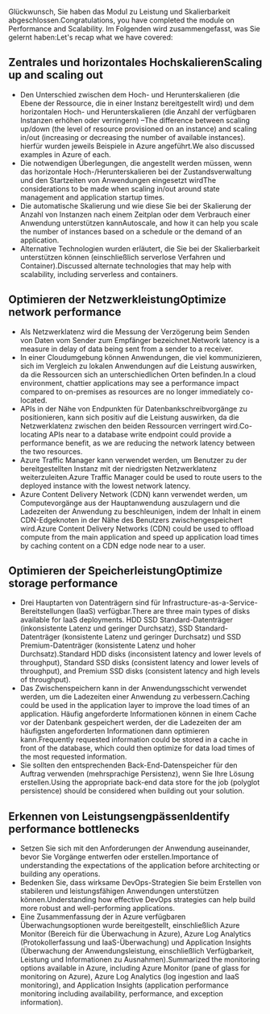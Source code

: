 <span data-ttu-id="4c584-101">Glückwunsch, Sie haben das Modul zu Leistung und Skalierbarkeit abgeschlossen.</span><span class="sxs-lookup"><span data-stu-id="4c584-101">Congratulations, you have completed the module on Performance and Scalability.</span></span> <span data-ttu-id="4c584-102">Im Folgenden wird zusammengefasst, was Sie gelernt haben:</span><span class="sxs-lookup"><span data-stu-id="4c584-102">Let's recap what we have covered:</span></span>

## <a name="scaling-up-and-scaling-out"></a><span data-ttu-id="4c584-103">Zentrales und horizontales Hochskalieren</span><span class="sxs-lookup"><span data-stu-id="4c584-103">Scaling up and scaling out</span></span>

- <span data-ttu-id="4c584-104">Den Unterschied zwischen dem Hoch- und Herunterskalieren (die Ebene der Ressource, die in einer Instanz bereitgestellt wird) und dem horizontalen Hoch- und Herunterskalieren (die Anzahl der verfügbaren Instanzen erhöhen oder verringern) –</span><span class="sxs-lookup"><span data-stu-id="4c584-104">The difference between scaling up/down (the level of resource provisioned on an instance) and scaling in/out (increasing or decreasing the number of available instances).</span></span> <span data-ttu-id="4c584-105">hierfür wurden jeweils Beispiele in Azure angeführt.</span><span class="sxs-lookup"><span data-stu-id="4c584-105">We also discussed examples in Azure of each.</span></span>
- <span data-ttu-id="4c584-106">Die notwendigen Überlegungen, die angestellt werden müssen, wenn das horizontale Hoch-/Herunterskalieren bei der Zustandsverwaltung und den Startzeiten von Anwendungen eingesetzt wird</span><span class="sxs-lookup"><span data-stu-id="4c584-106">The considerations to be made when scaling in/out around state management and application startup times.</span></span>
- <span data-ttu-id="4c584-107">Die automatische Skalierung und wie diese Sie bei der Skalierung der Anzahl von Instanzen nach einem Zeitplan oder dem Verbrauch einer Anwendung unterstützen kann</span><span class="sxs-lookup"><span data-stu-id="4c584-107">Autoscale, and how it can help you scale the number of instances based on a schedule or the demand of an application.</span></span>
- <span data-ttu-id="4c584-108">Alternative Technologien wurden erläutert, die Sie bei der Skalierbarkeit unterstützen können (einschließlich serverlose Verfahren und Container).</span><span class="sxs-lookup"><span data-stu-id="4c584-108">Discussed alternate technologies that may help with scalability, including serverless and containers.</span></span>

## <a name="optimize-network-performance"></a><span data-ttu-id="4c584-109">Optimieren der Netzwerkleistung</span><span class="sxs-lookup"><span data-stu-id="4c584-109">Optimize network performance</span></span>

- <span data-ttu-id="4c584-110">Als Netzwerklatenz wird die Messung der Verzögerung beim Senden von Daten vom Sender zum Empfänger bezeichnet.</span><span class="sxs-lookup"><span data-stu-id="4c584-110">Network latency is a measure in delay of data being sent from a sender to a receiver.</span></span>
- <span data-ttu-id="4c584-111">In einer Cloudumgebung können Anwendungen, die viel kommunizieren, sich im Vergleich zu lokalen Anwendungen auf die Leistung auswirken, da die Ressourcen sich an unterschiedlichen Orten befinden.</span><span class="sxs-lookup"><span data-stu-id="4c584-111">In a cloud environment, chattier applications may see a performance impact compared to on-premises as resources are no longer immediately co-located.</span></span>
- <span data-ttu-id="4c584-112">APIs in der Nähe von Endpunkten für Datenbankschreibvorgänge zu positionieren, kann sich positiv auf die Leistung auswirken, da die Netzwerklatenz zwischen den beiden Ressourcen verringert wird.</span><span class="sxs-lookup"><span data-stu-id="4c584-112">Co-locating APIs near to a database write endpoint could provide a performance benefit, as we are reducing the network latency between the two resources.</span></span>
- <span data-ttu-id="4c584-113">Azure Traffic Manager kann verwendet werden, um Benutzer zu der bereitgestellten Instanz mit der niedrigsten Netzwerklatenz weiterzuleiten.</span><span class="sxs-lookup"><span data-stu-id="4c584-113">Azure Traffic Manager could be used to route users to the deployed instance with the lowest network latency.</span></span>
- <span data-ttu-id="4c584-114">Azure Content Delivery Network (CDN) kann verwendet werden, um Computevorgänge aus der Hauptanwendung auszulagern und die Ladezeiten der Anwendung zu beschleunigen, indem der Inhalt in einem CDN-Edgeknoten in der Nähe des Benutzers zwischengespeichert wird.</span><span class="sxs-lookup"><span data-stu-id="4c584-114">Azure Content Delivery Networks (CDN) could be used to offload compute from the main application and speed up application load times by caching content on a CDN edge node near to a user.</span></span>

## <a name="optimize-storage-performance"></a><span data-ttu-id="4c584-115">Optimieren der Speicherleistung</span><span class="sxs-lookup"><span data-stu-id="4c584-115">Optimize storage performance</span></span>

- <span data-ttu-id="4c584-116">Drei Hauptarten von Datenträgern sind für Infrastructure-as-a-Service-Bereitstellungen (IaaS) verfügbar.</span><span class="sxs-lookup"><span data-stu-id="4c584-116">There are three main types of disks available for IaaS deployments.</span></span> <span data-ttu-id="4c584-117">HDD SSD Standard-Datenträger (inkonsistente Latenz und geringer Durchsatz), SSD Standard-Datenträger (konsistente Latenz und geringer Durchsatz) und SSD Premium-Datenträger (konsistente Latenz und hoher Durchsatz).</span><span class="sxs-lookup"><span data-stu-id="4c584-117">Standard HDD disks (inconsistent latency and lower levels of throughput), Standard SSD disks (consistent latency and lower levels of throughput), and Premium SSD disks (consistent latency and high levels of throughput).</span></span>
- <span data-ttu-id="4c584-118">Das Zwischenspeichern kann in der Anwendungsschicht verwendet werden, um die Ladezeiten einer Anwendung zu verbessern.</span><span class="sxs-lookup"><span data-stu-id="4c584-118">Caching could be used in the application layer to improve the load times of an application.</span></span> <span data-ttu-id="4c584-119">Häufig angeforderte Informationen können in einem Cache vor der Datenbank gespeichert werden, der die Ladezeiten der am häufigsten angeforderten Informationen dann optimieren kann.</span><span class="sxs-lookup"><span data-stu-id="4c584-119">Frequently requested information could be stored in a cache in front of the database, which could then optimize for data load times of the most requested information.</span></span>
- <span data-ttu-id="4c584-120">Sie sollten den entsprechenden Back-End-Datenspeicher für den Auftrag verwenden (mehrsprachige Persistenz), wenn Sie Ihre Lösung erstellen.</span><span class="sxs-lookup"><span data-stu-id="4c584-120">Using the appropriate back-end data store for the job (polyglot persistence) should be considered when building out your solution.</span></span>

## <a name="identify-performance-bottlenecks"></a><span data-ttu-id="4c584-121">Erkennen von Leistungsengpässen</span><span class="sxs-lookup"><span data-stu-id="4c584-121">Identify performance bottlenecks</span></span>

- <span data-ttu-id="4c584-122">Setzen Sie sich mit den Anforderungen der Anwendung auseinander, bevor Sie Vorgänge entwerfen oder erstellen.</span><span class="sxs-lookup"><span data-stu-id="4c584-122">Importance of understanding the expectations of the application before architecting or building any operations.</span></span>
- <span data-ttu-id="4c584-123">Bedenken Sie, dass wirksame DevOps-Strategien Sie beim Erstellen von stabileren und leistungsfähigen Anwendungen unterstützen können.</span><span class="sxs-lookup"><span data-stu-id="4c584-123">Understanding how effective DevOps strategies can help build more robust and well-performing applications.</span></span>
- <span data-ttu-id="4c584-124">Eine Zusammenfassung der in Azure verfügbaren Überwachungsoptionen wurde bereitgestellt, einschließlich Azure Monitor (Bereich für die Überwachung in Azure), Azure Log Analytics (Protokollerfassung und IaaS-Überwachung) und Application Insights (Überwachung der Anwendungsleistung, einschließlich Verfügbarkeit, Leistung und Informationen zu Ausnahmen).</span><span class="sxs-lookup"><span data-stu-id="4c584-124">Summarized the monitoring options available in Azure, including Azure Monitor (pane of glass for monitoring on Azure), Azure Log Analytics (log ingestion and IaaS monitoring), and Application Insights (application performance monitoring including availability, performance, and exception information).</span></span>
